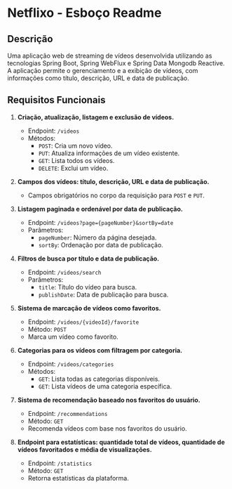# Netflixo - Esboço Readme

## Descrição

Uma aplicação web de streaming de vídeos desenvolvida utilizando as tecnologias  Spring Boot, Spring WebFlux e Spring Data Mongodb Reactive. A aplicação permite o gerenciamento e a exibição de vídeos, com informações como título, descrição, URL e data de publicação.

## Requisitos Funcionais

1. **Criação, atualização, listagem e exclusão de vídeos.**
    - Endpoint: `/videos`
    - Métodos:
        - `POST`: Cria um novo vídeo.
        - `PUT`: Atualiza informações de um vídeo existente.
        - `GET`: Lista todos os vídeos.
        - `DELETE`: Exclui um vídeo.

2. **Campos dos vídeos: título, descrição, URL e data de publicação.**
   - Campos obrigatórios no corpo da requisição para `POST` e `PUT`.

3. **Listagem paginada e ordenável por data de publicação.**
    - Endpoint: `/videos?page={pageNumber}&sortBy=date`
    - Parâmetros:
        - `pageNumber`: Número da página desejada.
        - `sortBy`: Ordenação por data de publicação.

4. **Filtros de busca por título e data de publicação.**
    - Endpoint: `/videos/search`
    - Parâmetros:
        - `title`: Título do vídeo para busca.
        - `publishDate`: Data de publicação para busca.

5. **Sistema de marcação de vídeos como favoritos.**
    - Endpoint: `/videos/{videoId}/favorite`
    - Método: `POST`
    - Marca um vídeo como favorito.

6. **Categorias para os vídeos com filtragem por categoria.**
    - Endpoint: `/videos/categories`
    - Métodos:
        - `GET`: Lista todas as categorias disponíveis.
        - `GET`: Lista vídeos de uma categoria específica.
    
7. **Sistema de recomendação baseado nos favoritos do usuário.**
    - Endpoint: `/recommendations`
    - Método: `GET`
    - Recomenda vídeos com base nos favoritos do usuário.

8. **Endpoint para estatísticas: quantidade total de vídeos, quantidade de vídeos favoritados e média de visualizações.**
    - Endpoint: `/statistics`
    - Método: `GET`
    - Retorna estatísticas da plataforma.
